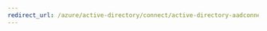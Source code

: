```yaml
---
redirect_url: /azure/active-directory/connect/active-directory-aadconnect-dirsync-deprecated
---
```

